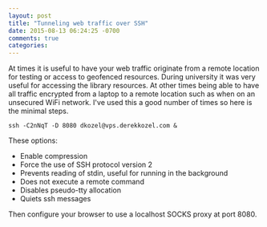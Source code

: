 ```yaml
---
layout: post
title: "Tunneling web traffic over SSH"
date: 2015-08-13 06:24:25 -0700
comments: true
categories: 
---
```


At times it is useful to have your web traffic originate from a remote location for testing or access to geofenced resources. During university it was very useful for accessing the library resources. At other times being able to have all traffic encrypted from a laptop to a remote location such as when on an unsecured WiFi network. I've used this a good number of times so here is the minimal steps.
<!-- more -->

```
ssh -C2nNqT -D 8080 dkozel@vps.derekkozel.com &
```

These options:

 * Enable compression
 * Force the use of SSH protocol version 2
 * Prevents reading of stdin, useful for running in the background
 * Does not execute a remote command
 * Disables pseudo-tty allocation
 * Quiets ssh messages

Then configure your browser to use a localhost SOCKS proxy at port 8080.
